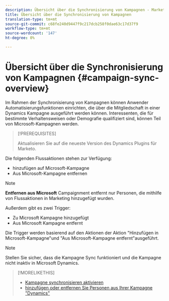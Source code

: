 ```yaml
---
description: Übersicht über die Synchronisierung von Kampagnen - Marketing-Dokumente - Produktdokumentation
title: Übersicht über die Synchronisierung von Kampagnen
translation-type: tm+mt
source-git-commit: c68fe240d9447f9c217dcb258f0dae63c17d37f9
workflow-type: tm+mt
source-wordcount: '147'
ht-degree: 0%

---
```



# Übersicht über die Synchronisierung von Kampagnen {#campaign-sync-overview}

Im Rahmen der Synchronisierung von Kampagnen können Anwender Automatisierungsfunktionen einrichten, die über die Mitgliedschaft in einer Dynamics Kampagne ausgeführt werden können. Interessenten, die für bestimmte Verhaltensweisen oder Demografie qualifiziert sind, können Teil von Microsoft-Kampagnen werden.

>[!PREREQUISITES]
>
>Aktualisieren Sie auf die neueste Version des Dynamics Plugins für Marketo.

Die folgenden Flussaktionen stehen zur Verfügung:

* hinzufügen auf Microsoft-Kampagne
* Aus Microsoft-Kampagne entfernen

>[!NOTE]
>
>**Entfernen aus Microsoft** Campaignment entfernt nur Personen, die mithilfe von Flussaktionen in Marketing hinzugefügt wurden.

Außerdem gibt es zwei Trigger:

* Zu Microsoft Kampagne hinzugefügt
* Aus Microsoft Kampagne entfernt

Die Trigger werden basierend auf den Aktionen der Aktion &quot;Hinzufügen in Microsoft-Kampagne&quot;und &quot;Aus Microsoft-Kampagne entfernt&quot;ausgeführt.

>[!NOTE]
>
>Stellen Sie sicher, dass die Kampagne Sync funktioniert und die Kampagne nicht inaktiv in Microsoft Dynamics.

>[!MORELIKETHIS]
>
>* [Kampagne synchronisieren aktivieren](/help/marketo/product-docs/crm-sync/microsoft-dynamics-sync/microsoft-dynamics-sync-details/enable-campaign-sync.md)
>* [hinzufügen oder entfernen Sie Personen aus Ihrer Kampagne &quot;Dynamics&quot;](/help/marketo/product-docs/core-marketo-concepts/smart-campaigns/microsoft-dynamics-flow-actions/add-or-remove-people-from-your-dynamics-campaign.md)

